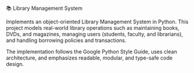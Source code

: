 📚 Library Management System

Implements an object-oriented Library Management System in Python.
This project models real-world library operations such as maintaining books, DVDs, and magazines, managing users (students, faculty, and librarians), and handling borrowing policies and transactions.

The implementation follows the Google Python Style Guide, uses clean architecture, and emphasizes readable, modular, and type-safe code design.
